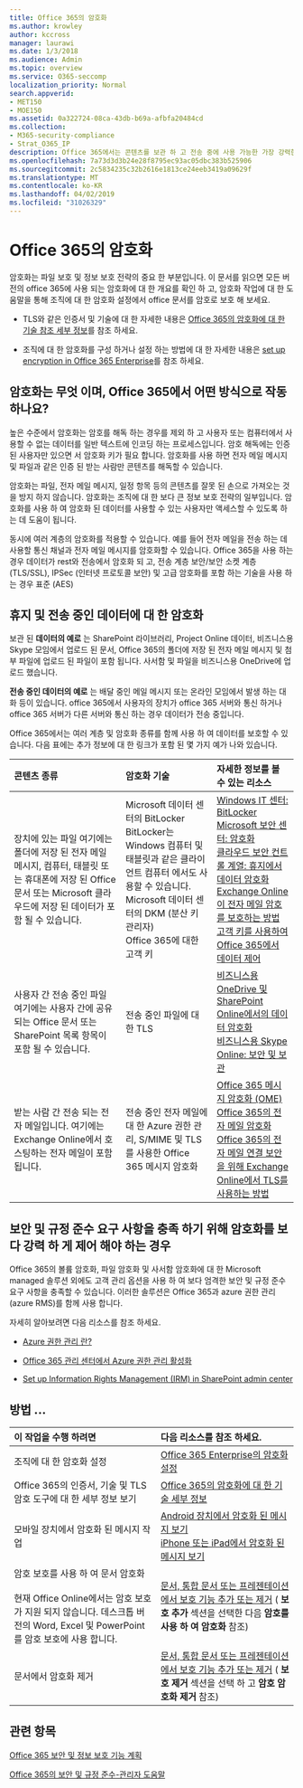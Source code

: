 ```yaml
---
title: Office 365의 암호화
ms.author: krowley
author: kccross
manager: laurawi
ms.date: 1/3/2018
ms.audience: Admin
ms.topic: overview
ms.service: O365-seccomp
localization_priority: Normal
search.appverid:
- MET150
- MOE150
ms.assetid: 0a322724-08ca-43db-b69a-afbfa20484cd
ms.collection:
- M365-security-compliance
- Strat_O365_IP
description: Office 365에서는 콘텐츠를 보관 하 고 전송 중에 사용 가능한 가장 강력한 암호화, 프로토콜 및 기술을 사용 하 여 암호화 합니다. Office 365의 암호화에 대 한 개요를 가져옵니다.
ms.openlocfilehash: 7a73d3d3b24e28f8795ec93ac05dbc383b525906
ms.sourcegitcommit: 2c5834235c32b2616e1813ce24eeb3419a09629f
ms.translationtype: MT
ms.contentlocale: ko-KR
ms.lasthandoff: 04/02/2019
ms.locfileid: "31026329"
---
```

# <a name="encryption-in-office-365"></a>Office 365의 암호화

암호화는 파일 보호 및 정보 보호 전략의 중요 한 부분입니다. 이 문서를 읽으면 모든 버전의 office 365에 사용 되는 암호화에 대 한 개요를 확인 하 고, 암호화 작업에 대 한 도움말을 통해 조직에 대 한 암호화 설정에서 office 문서를 암호로 보호 해 보세요.
  
- TLS와 같은 인증서 및 기술에 대 한 자세한 내용은 [Office 365의 암호화에 대 한 기술 참조 세부 정보](technical-reference-details-about-encryption.md)를 참조 하세요.

- 조직에 대 한 암호화를 구성 하거나 설정 하는 방법에 대 한 자세한 내용은 [set up encryption in Office 365 Enterprise](set-up-encryption.md)를 참조 하세요.

## <a name="what-is-encryption-and-how-does-it-work-in-office-365"></a>암호화는 무엇 이며, Office 365에서 어떤 방식으로 작동 하나요?

높은 수준에서 암호화는 암호를 해독 하는 경우를 제외 하 고 사용자 또는 컴퓨터에서 사용할 수 없는 데이터를 일반 텍스트에 인코딩 하는 프로세스입니다. 암호 해독에는 인증 된 사용자만 있으면 서 암호화 키가 필요 합니다. 암호화를 사용 하면 전자 메일 메시지 및 파일과 같은 인증 된 받는 사람만 콘텐츠를 해독할 수 있습니다.
  
암호화는 파일, 전자 메일 메시지, 일정 항목 등의 콘텐츠를 잘못 된 손으로 가져오는 것을 방지 하지 않습니다. 암호화는 조직에 대 한 보다 큰 정보 보호 전략의 일부입니다. 암호화를 사용 하 여 암호화 된 데이터를 사용할 수 있는 사용자만 액세스할 수 있도록 하는 데 도움이 됩니다.
  
동시에 여러 계층의 암호화를 적용할 수 있습니다. 예를 들어 전자 메일을 전송 하는 데 사용할 통신 채널과 전자 메일 메시지를 암호화할 수 있습니다. Office 365을 사용 하는 경우 데이터가 rest와 전송에서 암호화 되 고, 전송 계층 보안/보안 소켓 계층 (TLS/SSL), IPSec (인터넷 프로토콜 보안) 및 고급 암호화를 포함 하는 기술을 사용 하는 경우 표준 (AES)
  
## <a name="encryption-for-data-at-rest-and-data-in-transit"></a>휴지 및 전송 중인 데이터에 대 한 암호화

 보관 된 **데이터의 예로** 는 SharePoint 라이브러리, Project Online 데이터, 비즈니스용 Skype 모임에서 업로드 된 문서, Office 365의 폴더에 저장 된 전자 메일 메시지 및 첨부 파일에 업로드 된 파일이 포함 됩니다. 사서함 및 파일을 비즈니스용 OneDrive에 업로드 했습니다. 
  
 **전송 중인 데이터의 예로** 는 배달 중인 메일 메시지 또는 온라인 모임에서 발생 하는 대화 등이 있습니다. office 365에서 사용자의 장치가 office 365 서버와 통신 하거나 office 365 서버가 다른 서버와 통신 하는 경우 데이터가 전송 중입니다. 
  
Office 365에서는 여러 계층 및 암호화 종류를 함께 사용 하 여 데이터를 보호할 수 있습니다. 다음 표에는 추가 정보에 대 한 링크가 포함 된 몇 가지 예가 나와 있습니다.
  
|**콘텐츠 종류**|**암호화 기술**|**자세한 정보를 볼 수 있는 리소스**|
|:-----|:-----|:-----|
|장치에 있는 파일 여기에는 폴더에 저장 된 전자 메일 메시지, 컴퓨터, 태블릿 또는 휴대폰에 저장 된 Office 문서 또는 Microsoft 클라우드에 저장 된 데이터가 포함 될 수 있습니다.  <br/> |Microsoft 데이터 센터의 BitLocker BitLocker는 Windows 컴퓨터 및 태블릿과 같은 클라이언트 컴퓨터 에서도 사용할 수 있습니다.  <br/> Microsoft 데이터 센터의 DKM (분산 키 관리자)  <br/> Office 365에 대한 고객 키  <br/> |[Windows IT 센터: BitLocker](https://docs.microsoft.com/windows/device-security/bitlocker/bitlocker-overview) <br/> [Microsoft 보안 센터: 암호화](https://www.microsoft.com/en-us/TrustCenter/Security/Encryption) <br/> [클라우드 보안 컨트롤 계열: 휴지에서 데이터 암호화](https://blogs.microsoft.com/microsoftsecure/2015/09/10/cloud-security-controls-series-encrypting-data-at-rest) <br/> [Exchange Online이 전자 메일 암호를 보호하는 방법](exchange-online-secures-email-secrets.md) <br/> [고객 키를 사용하여 Office 365에서 데이터 제어](controlling-your-data-using-customer-key.md) <br/> |
|사용자 간 전송 중인 파일 여기에는 사용자 간에 공유 되는 Office 문서 또는 SharePoint 목록 항목이 포함 될 수 있습니다.  <br/> |전송 중인 파일에 대 한 TLS  <br/> |[비즈니스용 OneDrive 및 SharePoint Online에서의 데이터 암호화](data-encryption-in-odb-and-spo.md) <br/> [비즈니스용 Skype Online: 보안 및 보관](https://technet.microsoft.com/library/skype-for-business-online-security-and-archiving.aspx) <br/> |
|받는 사람 간 전송 되는 전자 메일입니다. 여기에는 Exchange Online에서 호스팅하는 전자 메일이 포함 됩니다.  <br/> |전송 중인 전자 메일에 대 한 Azure 권한 관리, S/MIME 및 TLS를 사용한 Office 365 메시지 암호화  <br/> |[Office 365 메시지 암호화 (OME)](ome.md) <br/> [Office 365의 전자 메일 암호화](email-encryption.md) <br/> [Office 365의 전자 메일 연결 보안을 위해 Exchange Online에서 TLS를 사용하는 방법](exchange-online-uses-tls-to-secure-email-connections.md) <br/> |

## <a name="what-if-i-need-more-control-over-encryption-to-meet-security-and-compliance-requirements"></a>보안 및 규정 준수 요구 사항을 충족 하기 위해 암호화를 보다 강력 하 게 제어 해야 하는 경우

Office 365의 볼륨 암호화, 파일 암호화 및 사서함 암호화에 대 한 Microsoft managed 솔루션 외에도 고객 관리 옵션을 사용 하 여 보다 엄격한 보안 및 규정 준수 요구 사항을 충족할 수 있습니다. 이러한 솔루션은 Office 365과 azure 권한 관리 (azure RMS)를 함께 사용 합니다.
  
자세히 알아보려면 다음 리소스를 참조 하세요.
  
- [Azure 권한 관리 란?](https://docs.microsoft.com/information-protection/understand-explore/what-is-azure-rms)

- [Office 365 관리 센터에서 Azure 권한 관리 활성화](https://support.office.com/article/5b6d3ac7-b1ac-428e-b03e-50e882f85a6e)

- [Set up Information Rights Management (IRM) in SharePoint admin center](set-up-irm-in-sp-admin-center.md)

## <a name="how-do-i"></a>방법 ...

|**이 작업을 수행 하려면**|**다음 리소스를 참조 하세요.**|
|:-----|:-----|
|조직에 대 한 암호화 설정  <br/> |[Office 365 Enterprise의 암호화 설정](set-up-encryption.md) <br/> |
|Office 365의 인증서, 기술 및 TLS 암호 도구에 대 한 세부 정보 보기  <br/> |[Office 365의 암호화에 대 한 기술 세부 정보](technical-reference-details-about-encryption.md) <br/> |
|모바일 장치에서 암호화 된 메시지 작업  <br/> |[Android 장치에서 암호화 된 메시지 보기](https://support.office.com/article/83d60f17-2305-407a-a762-7d518401fdeb) <br/> [iPhone 또는 iPad에서 암호화 된 메시지 보기](https://support.office.com/article/4d631321-0d26-4bcc-a483-d294dd0b1caf) <br/> |
|암호 보호를 사용 하 여 문서 암호화  <br/><br/>  현재 Office Online에서는 암호 보호가 지원 되지 않습니다. 데스크톱 버전의 Word, Excel 및 PowerPoint를 암호 보호에 사용 합니다.           |[문서, 통합 문서 또는 프레젠테이션에서 보호 기능 추가 또는 제거](https://support.office.com/article/05084cc3-300d-4c1a-8416-38d3e37d6826) ( **보호 추가** 섹션을 선택한 다음 **암호를 사용 하 여 암호화** 참조)  <br/> |
|문서에서 암호화 제거  <br/> |[문서, 통합 문서 또는 프레젠테이션에서 보호 기능 추가 또는 제거](https://support.office.com/article/05084cc3-300d-4c1a-8416-38d3e37d6826) ( **보호 제거** 섹션을 선택 하 고 **암호 암호화 제거** 참조)  <br/> |

## <a name="related-topics"></a>관련 항목

[Office 365 보안 및 정보 보호 기능 계획](https://support.office.com/article/3d4ac4a1-3920-4ff9-918f-011f3ce60408)
  
[Office 365의 보안 및 규정 준수-관리자 도움말](https://support.office.com/article/7fe448f7-49bd-4d3e-919d-0a6d1cf675bb)
  

